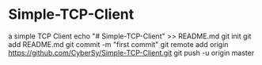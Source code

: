 # Simple-TCP-Client
a simple TCP Client
echo "# Simple-TCP-Client" >> README.md
git init
git add README.md
git commit -m "first commit"
git remote add origin https://github.com/CyberSy/Simple-TCP-Client.git
git push -u origin master
